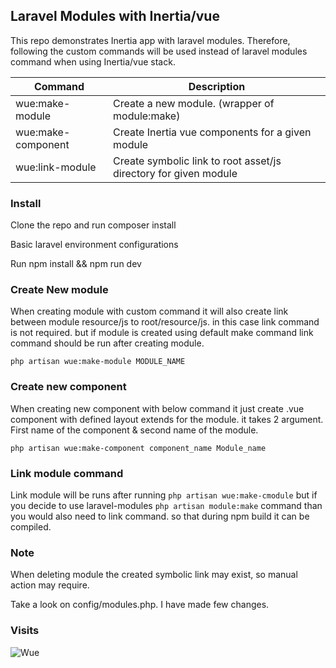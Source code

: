 ## Laravel Modules with Inertia/vue

This repo demonstrates Inertia app with laravel modules. Therefore, following the custom commands will be used instead of laravel modules command when using Inertia/vue stack.

| Command            | Description                                                      |
|--------------------|------------------------------------------------------------------|
| wue:make-module    | Create a new module. (wrapper of module:make)                    |
| wue:make-component | Create Inertia vue components for a given module                 |
| wue:link-module    | Create symbolic link to root asset/js directory for given module |

### Install

Clone the repo and run composer install

Basic laravel environment configurations

Run npm install && npm run dev

### Create New module
When creating module with custom command it will also create link between module resource/js to root/resource/js.
in this case link command is not required. but if module is created using default make command link command should be run after creating module.

`php artisan wue:make-module MODULE_NAME` 

### Create new component
When creating new component with below command it just create .vue component with defined layout extends for the module.
it takes 2 argument. First name of the component & second name of the module.

`php artisan wue:make-component component_name Module_name`

### Link module command
Link module will be runs after running `php artisan wue:make-cmodule` but if you decide to use laravel-modules `php artisan module:make` command than you would also need to link command. so that during npm build it can be compiled.

### Note
When deleting module the created symbolic link may exist, so manual action may require.

Take a look on config/modules.php. I have made few changes.

### Visits
<img align="left" src = "https://profile-counter.glitch.me/laravel-modules-inertia/count.svg" alt ="Wue">
